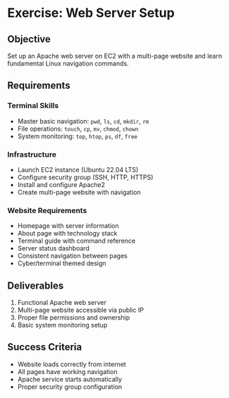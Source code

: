 # Exercise: Web Server Setup

## Objective
Set up an Apache web server on EC2 with a multi-page website and learn fundamental Linux navigation commands.

## Requirements

### Terminal Skills
- Master basic navigation: `pwd`, `ls`, `cd`, `mkdir`, `rm`
- File operations: `touch`, `cp`, `mv`, `chmod`, `chown`
- System monitoring: `top`, `htop`, `ps`, `df`, `free`

### Infrastructure
- Launch EC2 instance (Ubuntu 22.04 LTS)
- Configure security group (SSH, HTTP, HTTPS)
- Install and configure Apache2
- Create multi-page website with navigation

### Website Requirements
- Homepage with server information
- About page with technology stack
- Terminal guide with command reference
- Server status dashboard
- Consistent navigation between pages
- Cyber/terminal themed design

## Deliverables
1. Functional Apache web server
2. Multi-page website accessible via public IP
3. Proper file permissions and ownership
4. Basic system monitoring setup

## Success Criteria
- Website loads correctly from internet
- All pages have working navigation
- Apache service starts automatically
- Proper security group configuration
